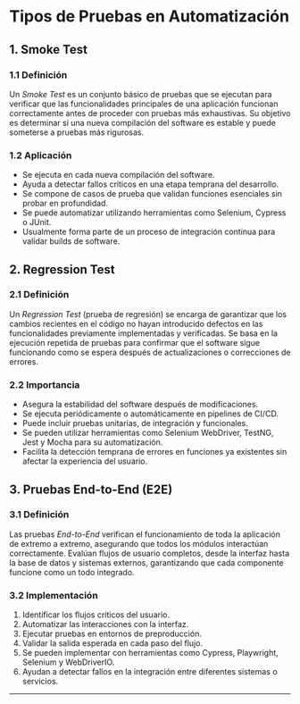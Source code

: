 # Tipos de Pruebas en Automatización

## 1. Smoke Test

### 1.1 Definición
Un *Smoke Test* es un conjunto básico de pruebas que se ejecutan para verificar que las funcionalidades principales de una aplicación funcionan correctamente antes de proceder con pruebas más exhaustivas. Su objetivo es determinar si una nueva compilación del software es estable y puede someterse a pruebas más rigurosas.

### 1.2 Aplicación
- Se ejecuta en cada nueva compilación del software.
- Ayuda a detectar fallos críticos en una etapa temprana del desarrollo.
- Se compone de casos de prueba que validan funciones esenciales sin probar en profundidad.
- Se puede automatizar utilizando herramientas como Selenium, Cypress o JUnit.
- Usualmente forma parte de un proceso de integración continua para validar builds de software.

## 2. Regression Test

### 2.1 Definición
Un *Regression Test* (prueba de regresión) se encarga de garantizar que los cambios recientes en el código no hayan introducido defectos en las funcionalidades previamente implementadas y verificadas. Se basa en la ejecución repetida de pruebas para confirmar que el software sigue funcionando como se espera después de actualizaciones o correcciones de errores.

### 2.2 Importancia
- Asegura la estabilidad del software después de modificaciones.
- Se ejecuta periódicamente o automáticamente en pipelines de CI/CD.
- Puede incluir pruebas unitarias, de integración y funcionales.
- Se pueden utilizar herramientas como Selenium WebDriver, TestNG, Jest y Mocha para su automatización.
- Facilita la detección temprana de errores en funciones ya existentes sin afectar la experiencia del usuario.

## 3. Pruebas End-to-End (E2E)

### 3.1 Definición
Las pruebas *End-to-End* verifican el funcionamiento de toda la aplicación de extremo a extremo, asegurando que todos los módulos interactúan correctamente. Evalúan flujos de usuario completos, desde la interfaz hasta la base de datos y sistemas externos, garantizando que cada componente funcione como un todo integrado.

### 3.2 Implementación
1. Identificar los flujos críticos del usuario.
2. Automatizar las interacciones con la interfaz.
3. Ejecutar pruebas en entornos de preproducción.
4. Validar la salida esperada en cada paso del flujo.
5. Se pueden implementar con herramientas como Cypress, Playwright, Selenium y WebDriverIO.
6. Ayudan a detectar fallos en la integración entre diferentes sistemas o servicios.

---

